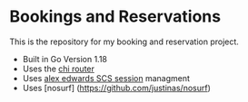 # Bookings and Reservations

This is the repository for my booking and reservation project.

- Built in Go Version 1.18
- Uses the [chi router](https://github.com/go-chi/chi)
- Uses [alex edwards SCS session](https://github.com/alexedwards/scs/v2) managment
- Uses [nosurf] (https://github.com/justinas/nosurf)